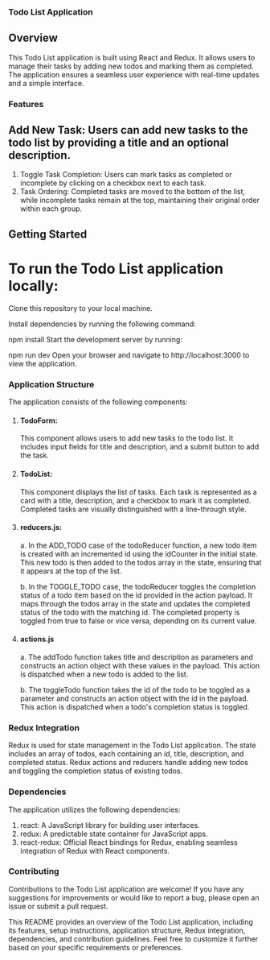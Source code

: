 ### Todo List Application

## Overview

This Todo List application is built using React and Redux. It allows users to manage their tasks by adding new todos and marking them as completed. The application ensures a seamless user experience with real-time updates and a simple interface.

### Features

## Add New Task: Users can add new tasks to the todo list by providing a title and an optional description.

1. Toggle Task Completion: Users can mark tasks as completed or incomplete by clicking on a checkbox next to each task.
2. Task Ordering: Completed tasks are moved to the bottom of the list, while incomplete tasks remain at the top, maintaining their original order within each group.

## Getting Started

# To run the Todo List application locally:

Clone this repository to your local machine.

Install dependencies by running the following command:

npm install
Start the development server by running:

npm run dev
Open your browser and navigate to http://localhost:3000 to view the application.

### Application Structure

The application consists of the following components:

1. #### TodoForm:

   This component allows users to add new tasks to the todo list. It includes input fields for title and description, and a submit button to add the task.

2. #### TodoList:

   This component displays the list of tasks. Each task is represented as a card with a title, description, and a checkbox to mark it as completed. Completed tasks are visually distinguished with a line-through style.

3. #### reducers.js:

   a. In the ADD_TODO case of the todoReducer function, a new todo item is created with an incremented id using the idCounter in the initial state. This new todo is then added to the todos array in the state, ensuring that it appears at the top of the list.

   b. In the TOGGLE_TODO case, the todoReducer toggles the completion status of a todo item based on the id provided in the action payload. It maps through the todos array in the state and updates the completed status of the todo with the matching id. The completed property is toggled from true to false or vice versa, depending on its current value.

4. #### actions.js

   a. The addTodo function takes title and description as parameters and constructs an action object with these values in the payload. This action is dispatched when a new todo is added to the list.

   b. The toggleTodo function takes the id of the todo to be toggled as a parameter and constructs an action object with the id in the payload. This action is dispatched when a todo's completion status is toggled.

### Redux Integration

Redux is used for state management in the Todo List application. The state includes an array of todos, each containing an id, title, description, and completed status. Redux actions and reducers handle adding new todos and toggling the completion status of existing todos.

### Dependencies

The application utilizes the following dependencies:

1. react: A JavaScript library for building user interfaces.
2. redux: A predictable state container for JavaScript apps.
3. react-redux: Official React bindings for Redux, enabling seamless integration of Redux with React components.

### Contributing

Contributions to the Todo List application are welcome! If you have any suggestions for improvements or would like to report a bug, please open an issue or submit a pull request.

This README provides an overview of the Todo List application, including its features, setup instructions, application structure, Redux integration, dependencies, and contribution guidelines. Feel free to customize it further based on your specific requirements or preferences.
